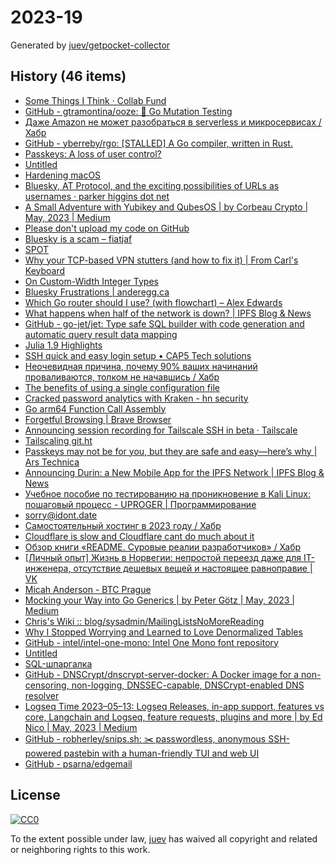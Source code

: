 # 2023-19

Generated by [juev/getpocket-collector](https://github.com/juev/getpocket-collector)

## History (46 items)

- [Some Things I Think · Collab Fund](https://collabfund.com/blog/thoughts/)
- [GitHub - gtramontina/ooze: 🧬 Go Mutation Testing](https://github.com/gtramontina/ooze)
- [Даже Amazon не может разобраться в serverless и микросервисах / Хабр](https://habr.com/ru/articles/733786/)
- [GitHub - yberreby/rgo: [STALLED] A Go compiler, written in Rust.](https://github.com/yberreby/rgo)
- [Passkeys: A loss of user control?](https://lapcatsoftware.com/articles/2023/5/1.html)
- [Untitled](https://buymeacoffee.com/sylumer/april-2023-1758392)
- [Hardening macOS](https://www.bejarano.io/hardening-macos/)
- [Bluesky, AT Protocol, and the exciting possibilities of URLs as usernames · parker higgins dot net](https://parkerhiggins.net/2023/05/bluesky-atproto-url-usernames/)
- [A Small Adventure with Yubikey and QubesOS | by Corbeau Crypto | May, 2023 | Medium](https://medium.com/@corbeaucrypto/a-small-adventure-with-yubikey-and-qubesos-63e5820ddf96)
- [Please don't upload my code on GitHub](https://nogithub.codeberg.page)
- [Bluesky is a scam – fiatjaf](https://fiatjaf.com/ab1127fb.html)
- [SPOT](https://simplotask.com)
- [Why your TCP-based VPN stutters (and how to fix it) | From Carl's Keyboard](https://blog.carldong.me/2023/05/03/why-do-vpns.html)
- [On Custom-Width Integer Types](https://alic.dev/blog/custom-bitwidth)
- [Bluesky Frustrations | anderegg.ca](https://anderegg.ca/2023/05/09/bluesky-frustrations)
- [Which Go router should I use? (with flowchart) – Alex Edwards](https://www.alexedwards.net/blog/which-go-router-should-i-use)
- [What happens when half of the network is down? | IPFS Blog & News](https://blog.ipfs.tech/2023-ipfs-unresponsive-nodes/)
- [GitHub - go-jet/jet: Type safe SQL builder with code generation and automatic query result data mapping](https://github.com/go-jet/jet)
- [Julia 1.9 Highlights](https://julialang.org/blog/2023/04/julia-1.9-highlights/)
- [SSH quick and easy login setup • CAP5 Tech solutions](https://cap5.nl/ssh-quick-and-easy-login-setup/)
- [Неочевидная причина, почему 90% ваших начинаний проваливаются, толком не начавшись / Хабр](https://habr.com/ru/articles/733792/)
- [The benefits of using a single configuration file](https://arslan.io/2023/05/10/the-benefits-of-using-a-single-init-lua-vimrc-file/)
- [Cracked password analytics with Kraken - hn security](https://security.humanativaspa.it/cracked-password-analytics-with-kraken/)
- [Go arm64 Function Call Assembly](https://blog.felixge.de/go-arm64-function-call-assembly/)
- [Forgetful Browsing | Brave Browser](https://brave.com/privacy-updates/25-forgetful-browsing/)
- [Announcing session recording for Tailscale SSH in beta · Tailscale](https://tailscale.com/blog/session-recording-beta/)
- [Tailscaling git.ht](https://vlad.git.ht/a2575267fc147e7812b2abcf83b48b57)
- [Passkeys may not be for you, but they are safe and easy—here’s why | Ars Technica](https://arstechnica.com/information-technology/2023/05/passkeys-may-not-be-for-you-but-they-are-safe-and-easy-heres-why/)
- [Announcing Durin: a New Mobile App for the IPFS Network | IPFS Blog & News](https://blog.ipfs.tech/announcing-durin/)
- [Учебное пособие по тестированию на проникновение в Kali Linux: пошаговый процесс - UPROGER | Программирование](https://uproger.com/posobie-po-testirovaniyu-na-proniknovenie-v-kali-linux/)
- [sorry@idont.date](https://sorry.idont.date)
- [Самостоятельный хостинг в 2023 году / Хабр](https://habr.com/ru/companies/sportmaster_lab/articles/734724/)
- [Cloudflare is slow and Cloudflare cant do much about it](https://hiranyey.dev/posts/cloudflare/)
- [Обзор книги «README. Суровые реалии разработчиков» / Хабр](https://habr.com/ru/companies/piter/articles/734676/)
- [[Личный опыт] Жизнь в Норвегии: непростой переезд даже для IT-инженера, отсутствие дешевых вещей и настоящее равноправие | VK](https://m.vk.com/@habr-lichnyi-opyt-zhizn-v-norvegii-neprostoi-pereezd-dazhe-dlya-i)
- [Micah Anderson - BTC Prague](https://www.btcprague.com/speakers/8408/)
- [Mocking your Way into Go Generics | by Peter Götz | May, 2023 | Medium](https://medium.com/@peter.gtz/mocking-your-way-into-go-generics-fdf8c2a41a18)
- [Chris's Wiki :: blog/sysadmin/MailingListsNoMoreReading](https://utcc.utoronto.ca/~cks/space/blog/sysadmin/MailingListsNoMoreReading)
- [Why I Stopped Worrying and Learned to Love Denormalized Tables](https://glean.io/blog-posts/why-i-stopped-worrying-and-learned-to-love-denormalized-tables)
- [GitHub - intel/intel-one-mono: Intel One Mono font repository](https://github.com/intel/intel-one-mono)
- [Untitled](https://blog.chiselstrike.com/write-your-own-email-server-in-rust-36f4ff5b1956)
- [SQL-шпаргалка](https://antonz.ru/sql-cheatsheet/)
- [GitHub - DNSCrypt/dnscrypt-server-docker: A Docker image for a non-censoring, non-logging, DNSSEC-capable, DNSCrypt-enabled DNS resolver](https://github.com/DNSCrypt/dnscrypt-server-docker)
- [Logseq Time 2023–05–13: Logseq Releases, in-app support, features vs core, Langchain and Logseq, feature requests, plugins and more | by Ed Nico | May, 2023 | Medium](https://ednico.medium.com/logseq-time-2023-05-13-logseq-releases-in-app-support-features-vs-core-langchain-and-logseq-e047b5a32f2a)
- [GitHub - robherley/snips.sh: ✂️ passwordless, anonymous SSH-powered pastebin with a human-friendly TUI and web UI](https://github.com/robherley/snips.sh)
- [GitHub - psarna/edgemail](https://github.com/psarna/edgemail)

## License

[![CC0](https://mirrors.creativecommons.org/presskit/buttons/88x31/svg/cc-zero.svg)](https://creativecommons.org/publicdomain/zero/1.0/)

To the extent possible under law, [juev](https://github.com/juev) has waived all copyright and related or neighboring rights to this work.
